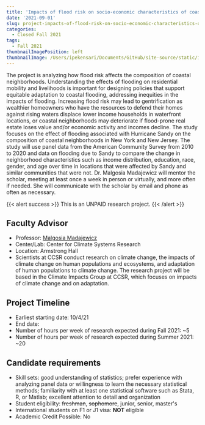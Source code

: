 ```yaml
---
title: 'Impacts of flood risk on socio-economic characteristics of coastal neighborhoods'
date: '2021-09-01'
slug: project-impacts-of-flood-risk-on-socio-economic-characteristics-of-coastal-neighborhoods
categories:
  - Closed Fall 2021
tags:
  - Fall 2021
thumbnailImagePosition: left
thumbnailImage: /Users/ipekensari/Documents/GitHub/site-source/static/img/construction.png
---
```

The project is analyzing how flood risk affects the composition of coastal neighborhoods. Understanding the effects of flooding on residential mobility and livelihoods is important for designing policies that support equitable adaptation to coastal flooding, addressing inequities in the impacts of flooding. Increasing flood risk may lead to gentrification as wealthier homeowners who have the resources to defend their homes against rising waters displace lower income households in waterfront locations, or coastal neighborhoods may deteriorate if flood-prone real estate loses value and/or economic activity and incomes decline. The study focuses on the effect of flooding associated with Hurricane Sandy on the composition of coastal neighborhoods in New York and New Jersey. The study will use panel data from the American Community Survey from 2010 to 2020 and data on flooding due to Sandy to compare the change in neighborhood characteristics such as income distribution, education, race, gender, and age over time in locations that were affected by Sandy and similar communities that were not. Dr. Malgosia Madajewicz will mentor the scholar, meeting at least once a week in person or virtually, and more often if needed. She will communicate with the scholar by email and phone as often as necessary.

<!--more-->

{{< alert success >}}
This is an UNPAID research project.
{{< /alert >}}

## Faculty Advisor
+ Professor: [Malgosia Madajewicz](https://ccsr.columbia.edu)
+ Center/Lab: Center for Climate Systems Research
+ Location: Armstrong Hall
+ Scientists at CCSR conduct research on climate change, the impacts of climate change on human populations and ecosystems, and adaptation of human populations to climate change. The research project will be based in the Climate Impacts Group at CCSR, which focuses on impacts of climate change and on adaptation.

## Project Timeline
+ Earliest starting date: 10/4/21
+ End date: 
+ Number of hours per week of research expected during Fall 2021: ~5
+ Number of hours per week of research expected during Summer 2021: ~20

## Candidate requirements
+ Skill sets: good understanding of statistics; prefer experience with analyzing panel data or willingness to learn the necessary statistical methods; familiarity with at least one statistical software such as Stata, R, or Matlab; excellent attention to detail and organization
+ Student eligibility: ~~freshman~~, ~~sophomore~~, junior, senior, master's
+ International students on F1 or J1 visa: **NOT** eligible
+ Academic Credit Possible: No

